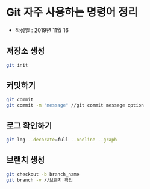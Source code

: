 # Git 자주 사용하는 명령어 정리

- 작성일 : 2019년 11월 16

## 저장소 생성

```sh
git init
```

## 커밋하기

```sh
git commit
git commit -m "message" //git commit message option
```

## 로그 확인하기
```sh
git log --decorate=full --oneline --graph
```

## 브랜치 생성

```sh
git checkout -b branch_name
git branch -v //브랜치 확인
```
